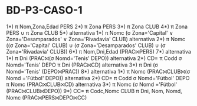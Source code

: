 # BD-P3-CASO-1
1*) π Nom,Zona,Edad PERS
2*) π Zona PERS
3*) π Zona CLUB
4*) π Zona PERS ∪ π Zona CLUB
5*) alternativa 1*) π Nomc (σ Zona='Capital' ∨ Zona='Desamparados' ∨ Zona='Rivadavia' CLUB)
    alternativa 2*) π Nomc ((σ Zona='Capital' CLUB) ∪ (σ Zona='Desamparados' CLUB) ∪ (σ Zona='Rivadavia' CLUB))
6*) π Nom,Dni,Edad (PRAC⨝PERS)
7*) alternativa 1*) π Dni (PRAC⨝(σ Nomd='Tenis' DEPO))
    alternativa 2*) CD= π Codd σ Nomd='Tenis' DEPO
                    π Dni (PRAC⨝CD)
    alternativa 3*) π Dni (σ Nomd='Tenis' (DEPO⨝PRAC))
8*) alternativa 1*) π Nomc (PRAC⨝CLUB⨝(σ Nomd ='Fútbol' DEPO))
    alternativa 2*) CD= π Codd σ Nomd='Fútbol' DEPO
                    π Nomc (PRAC⨝CLUB⨝CD)
    alternativa 3*) π Nomc (σ Nomd ='Fútbol' (PRAC⨝CLUB⨝DEPO))
9*) CC= π Codc,Nomc CLUB
    π Dni, Nom, Nomd, Nomc (PRAC⨝PERS⨝DEPO⨝CC)    
